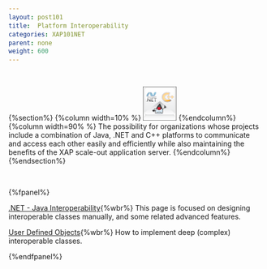 ```yaml
---
layout: post101
title:  Platform Interoperability
categories: XAP101NET
parent: none
weight: 600
---
```


<br>

{%section%}
{%column width=10% %}
![apis.png](/attachment_files/subject/apis.png)
{%endcolumn%}
{%column width=90% %}
The possibility for organizations whose projects include a combination of Java, .NET and C++ platforms to communicate and access each other easily and efficiently while also maintaining the benefits of the XAP scale-out application server.
{%endcolumn%}
{%endsection%}



<br>

{%fpanel%}

[.NET - Java Interoperability](./dotnet-java-interoperability.html){%wbr%}
This page is focused on designing interoperable classes manually, and some related advanced features.

[User Defined Objects](./interoperability-of-user-defined-objects.html){%wbr%}
How to implement deep (complex) interoperable classes.

{%endfpanel%}
